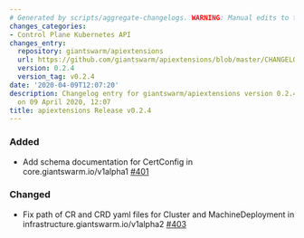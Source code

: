 ```yaml
---
# Generated by scripts/aggregate-changelogs. WARNING: Manual edits to this files will be overwritten.
changes_categories:
- Control Plane Kubernetes API
changes_entry:
  repository: giantswarm/apiextensions
  url: https://github.com/giantswarm/apiextensions/blob/master/CHANGELOG.md#024---2020-04-08
  version: 0.2.4
  version_tag: v0.2.4
date: '2020-04-09T12:07:20'
description: Changelog entry for giantswarm/apiextensions version 0.2.4, published
  on 09 April 2020, 12:07
title: apiextensions Release v0.2.4
---
```


### Added
- Add schema documentation for CertConfig in core.giantswarm.io/v1alpha1 [#401](https://github.com/giantswarm/apiextensions/pull/401)
### Changed
- Fix path of CR and CRD yaml files for Cluster and MachineDeployment in infrastructure.giantswarm.io/v1alpha2 [#403](https://github.com/giantswarm/apiextensions/pull/403)
